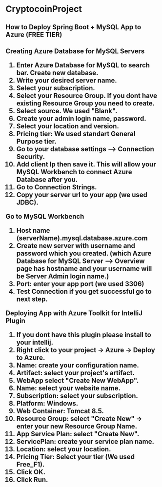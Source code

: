 # CryptocoinProject
<h2>How to Deploy Spring Boot + MySQL App to Azure (FREE TIER)<h2>

Creating Azure Database for MySQL Servers
1. Enter Azure Database for MySQL to search bar. Create new database.
2. Write your desired server name.
3. Select your subscription.
4. Select your Resource Group.  If you dont have existing Resource Group you need to create.
5. Select source. We used "Blank".
6. Create your admin login name, password.
7. Select your location and version.
8. Pricing tier: We used standart General Purpose tier.
9. Go to your database settings --> Connection Security.
10. Add client Ip then save it.
This will allow your MySQL Workbench to connect Azure Database after you.
11. Go to Connection Strings.
12. Copy your server url to your app (we used JDBC).

Go to MySQL Workbench
1. Host name (serverName).mysql.database.azure.com
2. Create new server with username and password which you created.
(which Azure Database for MySQL Server --> Overview page has hostname and your username will be Server Admin login name.)
3. Port: enter your app port (we used 3306)
4. Test Connection if you get successful go to next step.

Deploying App with Azure Toolkit for IntelliJ Plugin
1. If you dont have this plugin please install to your intellij.
2. Right click to your project -> Azure -> Deploy to Azure.
3. Name: create your configuration name.
4. Artifact: select your project's artifact.
5. WebApp select "Create New WebApp".
6. Name: select your website name.
7. Subscription: select your subscription.
8. Platform: Windows.
9. Web Container: Tomcat 8.5.
10. Resource Group: select "Create New" -> enter your new Resource Group Name.
11. App Service Plan: select "Create New".
12. ServicePlan: create your service plan name.
13. Location: select your location.
14. Pricing Tier: Select your tier (We used Free_F1).
15. Click OK.
16. Click Run.
